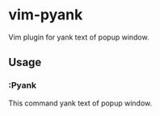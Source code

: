 # vim-pyank

Vim plugin for yank text of popup window.

## Usage

### :Pyank

This command yank text of popup window.
